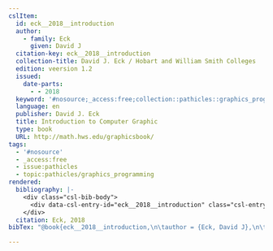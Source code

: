 ```yaml
---
cslItem:
  id: eck__2018__introduction
  author:
    - family: Eck
      given: David J
  citation-key: eck__2018__introduction
  collection-title: David J. Eck / Hobart and William Smith Colleges
  edition: veersion 1.2
  issued:
    date-parts:
      - - 2018
  keyword: '#nosource;_access:free;collection::pathicles::graphics_programming'
  language: en
  publisher: David J. Eck
  title: Introduction to Computer Graphic
  type: book
  URL: http://math.hws.edu/graphicsbook/
tags:
  - '#nosource'
  - _access:free
  - issue:pathicles
  - topic:pathicles/graphics_programming
rendered:
  bibliography: |-
    <div class="csl-bib-body">
      <div data-csl-entry-id="eck__2018__introduction" class="csl-entry">Eck, D.J. 2018 <i>Introduction to Computer Graphic</i>. veersion 1.2. David J. Eck (David J. Eck / Hobart and William Smith Colleges). Available at: <a href='http://math.hws.edu/graphicsbook/.'>http://math.hws.edu/graphicsbook/.</a></div>
    </div>
  citation: Eck, 2018
bibTex: "@book{eck__2018__introduction,\n\tauthor = {Eck, David J},\n\tseries = {David {J}. {Eck} / {Hobart} and {William} {Smith} {Colleges}},\n\tedition = {veersion 1.2},\n\tyear = {2018},\n\tpublisher = {David J. Eck},\n\ttitle = {Introduction to {Computer} {Graphic}},\n}\n\n"

---
```

